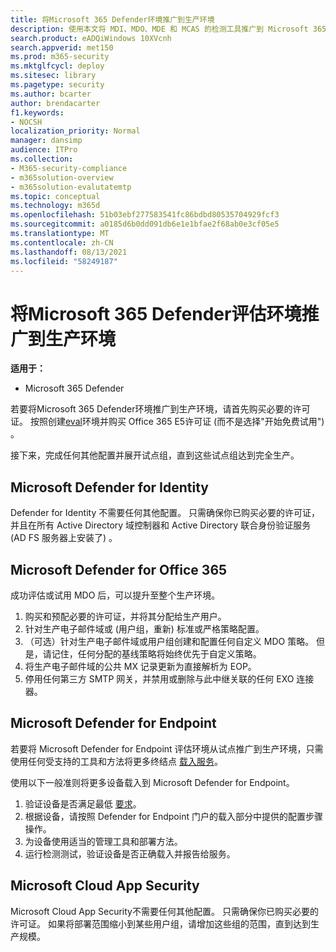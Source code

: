 ```yaml
---
title: 将Microsoft 365 Defender环境推广到生产环境
description: 使用本文将 MDI、MDO、MDE 和 MCAS 的检测工具推广到 Microsoft 365 Defender 或 M365D 中的实时环境。
search.product: eADQiWindows 10XVcnh
search.appverid: met150
ms.prod: m365-security
ms.mktglfcycl: deploy
ms.sitesec: library
ms.pagetype: security
ms.author: bcarter
author: brendacarter
f1.keywords:
- NOCSH
localization_priority: Normal
manager: dansimp
audience: ITPro
ms.collection:
- M365-security-compliance
- m365solution-overview
- m365solution-evalutatemtp
ms.topic: conceptual
ms.technology: m365d
ms.openlocfilehash: 51b03ebf277583541fc86bdbd80535704929fcf3
ms.sourcegitcommit: a0185d6b0dd091db6e1e1bfae2f68ab0e3cf05e5
ms.translationtype: MT
ms.contentlocale: zh-CN
ms.lasthandoff: 08/13/2021
ms.locfileid: "58249187"
---
```

# <a name="promote-your-microsoft-365-defender-evaluation-environment-to-production"></a>将Microsoft 365 Defender评估环境推广到生产环境

**适用于：**
- Microsoft 365 Defender

若要将Microsoft 365 Defender环境推广到生产环境，请首先购买必要的许可证。 按照创建[eval](eval-create-eval-environment.md)环境并购买 Office 365 E5许可证 (而不是选择"开始免费试用") 。

接下来，完成任何其他配置并展开试点组，直到这些试点组达到完全生产。 

## <a name="microsoft-defender-for-identity"></a>Microsoft Defender for Identity
Defender for Identity 不需要任何其他配置。 只需确保你已购买必要的许可证，并且在所有 Active Directory 域控制器和 Active Directory 联合身份验证服务 (AD FS 服务器上安装了) 。 

## <a name="microsoft-defender-for-office-365"></a>Microsoft Defender for Office 365
成功评估或试用 MDO 后，可以提升至整个生产环境。
1. 购买和预配必要的许可证，并将其分配给生产用户。
2. 针对生产电子邮件域或 (用户组，重新) 标准或严格策略配置。
3. （可选）针对生产电子邮件域或用户组创建和配置任何自定义 MDO 策略。  但是，请记住，任何分配的基线策略将始终优先于自定义策略。
4. 将生产电子邮件域的公共 MX 记录更新为直接解析为 EOP。
5. 停用任何第三方 SMTP 网关，并禁用或删除与此中继关联的任何 EXO 连接器。

## <a name="microsoft-defender-for-endpoint"></a>Microsoft Defender for Endpoint
若要将 Microsoft Defender for Endpoint 评估环境从试点推广到生产环境，只需使用任何受支持的工具和方法将更多终结点 [载入服务](../defender-endpoint/onboard-configure.md)。

使用以下一般准则将更多设备载入到 Microsoft Defender for Endpoint。 

1. 验证设备是否满足最低 [要求](../defender-endpoint/minimum-requirements.md)。
2. 根据设备，请按照 Defender for Endpoint 门户的载入部分中提供的配置步骤操作。
3. 为设备使用适当的管理工具和部署方法。
4.  运行检测测试，验证设备是否正确载入并报告给服务。

## <a name="microsoft-cloud-app-security"></a>Microsoft Cloud App Security
Microsoft Cloud App Security不需要任何其他配置。 只需确保你已购买必要的许可证。 如果将部署范围缩小到某些用户组，请增加这些组的范围，直到达到生产规模。 

